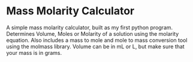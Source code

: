 # Mass Molarity Calculator
A simple mass molarity calculator, built as my first python program. 
Determines Volume, Moles or Molarity of a solution using the molarity equation.
Also includes a mass to mole and mole to mass conversion tool using the molmass library.
Volume can be in mL or L, but make sure that your mass is in grams. 
